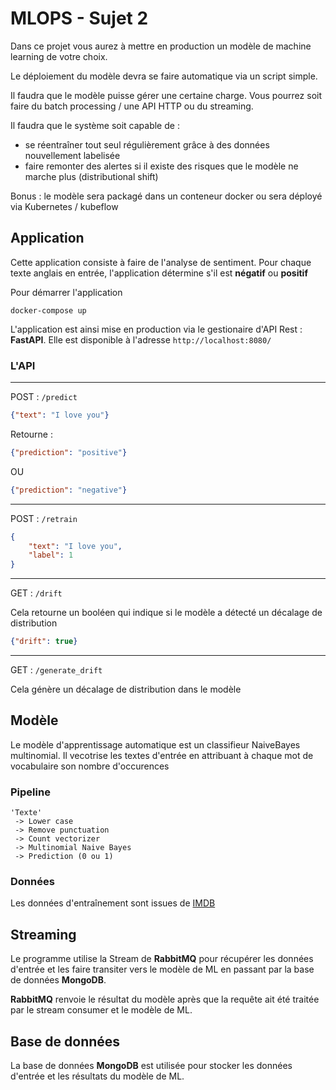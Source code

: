 # MLOPS - Sujet 2

Dans ce projet vous aurez à mettre en production un modèle de machine learning de votre choix.

Le déploiement du modèle devra se faire automatique via un script simple. 

Il faudra que le modèle puisse gérer une certaine charge. Vous pourrez soit faire du batch processing / une API HTTP ou du streaming. 

Il faudra que le système soit capable de : 

- se réentraîner tout seul régulièrement grâce à des données nouvellement labelisée
- faire remonter des alertes si il existe des risques que le modèle ne marche plus (distributional shift)

Bonus : le modèle sera packagé dans un conteneur docker ou sera déployé via Kubernetes / kubeflow


## Application

Cette application consiste à faire de l'analyse de sentiment.
Pour chaque texte anglais en entrée, l'application détermine s'il est **négatif** ou **positif**

Pour démarrer l'application

```
docker-compose up
```

L'application est ainsi mise en production via le gestionaire d'API Rest : **FastAPI**. Elle est disponible à l'adresse `http://localhost:8080/`

### L'API
---
POST : `/predict`
```json
{"text": "I love you"}
```
Retourne :
```json
{"prediction": "positive"}
```
OU
```json
{"prediction": "negative"}
```

---

POST : `/retrain`
```json
{
    "text": "I love you",
    "label": 1
}
```
---
GET : `/drift`

Cela retourne un booléen qui indique si le modèle a détecté un décalage de distribution
```json
{"drift": true}
```
---
GET : `/generate_drift`

Cela génère un décalage de distribution dans le modèle


## Modèle 

Le modèle d'apprentissage automatique est un classifieur NaiveBayes multinomial.
Il vecotrise les textes d'entrée en attribuant à chaque mot de vocabulaire son nombre d'occurences

### Pipeline
```
'Texte'
 -> Lower case
 -> Remove punctuation
 -> Count vectorizer
 -> Multinomial Naive Bayes
 -> Prediction (0 ou 1)
```

### Données

Les données d'entraînement sont issues de [IMDB](https://www.imdb.com/interfaces/)

## Streaming

Le programme utilise la Stream de **RabbitMQ** pour récupérer les données d'entrée et les faire transiter vers le modèle de ML en passant par la base de données **MongoDB**.

**RabbitMQ** renvoie le résultat du modèle après que la requête ait été traitée par le stream consumer et le modèle de ML.

## Base de données

La base de données **MongoDB** est utilisée pour stocker les données d'entrée et les résultats du modèle de ML.
